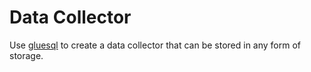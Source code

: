 # Data Collector

Use [gluesql](https://github.com/gluesql/gluesql) to create a data collector that can be stored in any form of storage.
